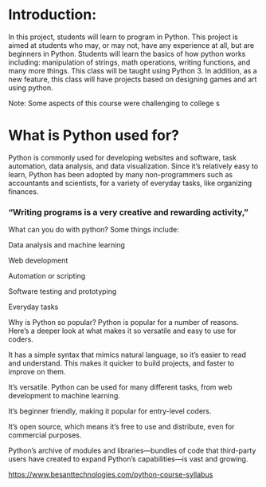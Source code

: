 # Introduction:
In this project, students will learn to program in Python. This project  is aimed at students who may, or may not, have any experience at all, but are beginners in Python. Students will learn the basics of how python works including: manipulation of strings, math operations, writing functions, and many more things. This class will be taught using Python 3. In addition, as a new feature, this class will have projects based on designing games and art using python. 

Note: Some aspects of this course were challenging to college s

# What is Python used for?
Python is commonly used for developing websites and software, task automation, data analysis, and data visualization. Since it’s relatively easy to learn, Python has been adopted by many non-programmers such as accountants and scientists, for a variety of everyday tasks, like organizing finances.

###  “Writing programs is a very creative and rewarding activity,”

What can you do with python? Some things include:

Data analysis and machine learning

Web development

Automation or scripting

Software testing and prototyping

Everyday tasks


Why is Python so popular?
Python is popular for a number of reasons. Here’s a deeper look at what makes it so versatile and easy to use for coders.

It has a simple syntax that mimics natural language, so it’s easier to read and understand. This makes it quicker to build projects, and faster to improve on them.

It’s versatile. Python can be used for many different tasks, from web development to machine learning.

It’s beginner friendly, making it popular for entry-level coders.

It’s open source, which means it’s free to use and distribute, even for commercial purposes.

Python’s archive of modules and libraries—bundles of code that third-party users have created to expand Python’s capabilities—is vast and growing.

















https://www.besanttechnologies.com/python-course-syllabus

